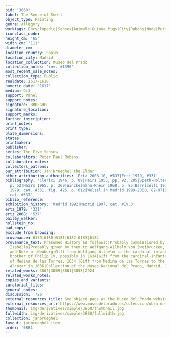 ```yaml
---
pid: '3860'
label: The Sense of Smell
object_type: Painting
genre: Allegory
worktags: Encyclopedic|Senses|Animals|Guinea Pigs|City|Rubens|Nude|Putti|Flowers
iconclass_code:
height_cm: '65'
width_cm: '111'
diameter_cm:
location_country: Spain
location_city: Madrid
location_collection: Museo del Prado
collection_notes: 'inv. #1396'
most_recent_sale_notes:
collection_type: Public
realdate: 1617-1618
numeric_date: '1617'
medium: Oil
support: Panel
support_notes:
signature: BRUEGHEL
signature_location:
support_marks:
further_inscription:
print_notes:
print_type:
plate_dimensions:
states:
printmaker:
publisher:
series: The Five Senses
collaborators: Peter Paul Rubens
collaborator_notes:
collectors_patrons:
our_attribution: Jan Brueghel the Elder
other_attribution_authorities: 'Ertz 2008-10, #537|Ertz 1979, #331'
bibliography: 'Clerici 1946, p. 89|Hairs 1955, pp. 92, 205|Speth-Holterhoff 1957,
  p. 52|Hairs 1965, p. 360|Winckelmann-Rhein 1968, p. 85|Barricelli 1974, p. 68|Ertz
  1979, cat. #331, fig. 425, p. 612|Welzel in Madrid 1999-2000, 82-97|Ertz 2008-10,
  cat. #537'
biblio_reference:
exhibition_history: 'Madrid 1992|Madrid 1997, cat. #IV.3'
ertz_1979: '331'
ertz_2008: '537'
bailey_walker:
hollstein_no:
bad_copy:
exclude_from_browsing:
provenance: 6179|6180|6181|6182|6183|6184
provenance_text: Presumed History as follows:|Probably commissioned by Albert and
  Isabella|Probably given by them to Wolfgang-Wilhelm von Zweibrucken, Count Palatine
  and Duke of Neuburg|Gift from Wolfgang-Wilhelm to the cardinal-infante Ferdinand,
  brother of Philip IV, possibly in 1634|Gift from the cardinal-infante to the Duke
  of Medina de las Torres, 1634.|Gift from Medina de las Torres to the King; in the
  Alcázar in 1636|Collection of the Museo Nacional del Prado, Madrid, 1819.
related_works: 3862|3859|3861|3858|2924
related_works_notes:
copies_and_variants:
curatorial_files:
general_notes:
discussion: '726'
external_resources_title: See object page at the Museo del Prado website
external_resources_url: https://www.museodelprado.es/coleccion/obra-de-arte/el-olfato/adff981e-a317-4152-9e04-05ada13be226
thumbnail: img/derivatives/simple/3860/thumbnail.jpg
fullwidth: img/derivatives/simple/3860/fullwidth.jpg
collection: janbrueghel
layout: janbrueghel_item
order: '0881'
---
```

